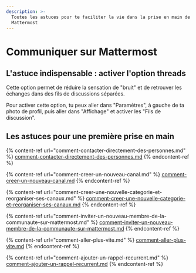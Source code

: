 ```yaml
---
description: >-
  Toutes les astuces pour te faciliter la vie dans la prise en main de
  Mattermost
---
```


# Communiquer sur Mattermost

## L'astuce indispensable : activer l'option threads

Cette option permet de réduire la sensation de "bruit" et de retrouver les échanges dans des fils de discussions séparées.

Pour activer cette option, tu peux aller dans "Paramètres", à gauche de ta photo de profil, puis aller dans "Affichage" et activer les "Fils de discussion".

## Les astuces pour une première prise en main

{% content-ref url="comment-contacter-directement-des-personnes.md" %}
[comment-contacter-directement-des-personnes.md](comment-contacter-directement-des-personnes.md)
{% endcontent-ref %}

{% content-ref url="comment-creer-un-nouveau-canal.md" %}
[comment-creer-un-nouveau-canal.md](comment-creer-un-nouveau-canal.md)
{% endcontent-ref %}

{% content-ref url="comment-creer-une-nouvelle-categorie-et-reorganiser-ses-canaux.md" %}
[comment-creer-une-nouvelle-categorie-et-reorganiser-ses-canaux.md](comment-creer-une-nouvelle-categorie-et-reorganiser-ses-canaux.md)
{% endcontent-ref %}

{% content-ref url="comment-inviter-un-nouveau-membre-de-la-communaute-sur-mattermost.md" %}
[comment-inviter-un-nouveau-membre-de-la-communaute-sur-mattermost.md](comment-inviter-un-nouveau-membre-de-la-communaute-sur-mattermost.md)
{% endcontent-ref %}

{% content-ref url="comment-aller-plus-vite.md" %}
[comment-aller-plus-vite.md](comment-aller-plus-vite.md)
{% endcontent-ref %}

{% content-ref url="comment-ajouter-un-rappel-recurrent.md" %}
[comment-ajouter-un-rappel-recurrent.md](comment-ajouter-un-rappel-recurrent.md)
{% endcontent-ref %}
